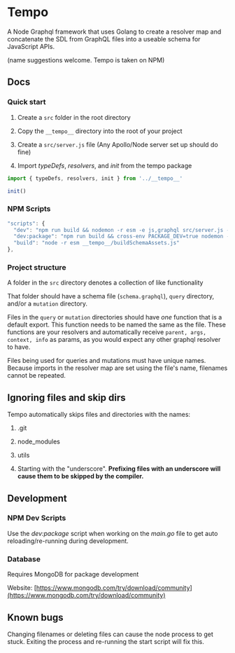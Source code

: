 # Tempo

A Node Graphql framework that uses Golang to create a resolver map and concatenate the SDL from GraphQL files into a useable schema for JavaScript APIs.

(name suggestions welcome. Tempo is taken on NPM)

## Docs

### Quick start

1. Create a `src` folder in the root directory

1. Copy the `__tempo__` directory into the root of your project

1. Create a `src/server.js` file (Any Apollo/Node server set up should do fine)

1. Import _typeDefs_, _resolvers_, and _init_ from the tempo package

```js
import { typeDefs, resolvers, init } from '../__tempo__'

init()
```

### NPM Scripts

```js
"scripts": {
  "dev": "npm run build && nodemon -r esm -e js,graphql src/server.js --ignore __tempo__",
  "dev:package": "npm run build && cross-env PACKAGE_DEV=true nodemon -r esm -e js,graphql src/server.js --ignore __tempo__",
  "build": "node -r esm __tempo__/buildSchemaAssets.js"
},
```

### Project structure

A folder in the `src` directory denotes a collection of like functionality

That folder should have a schema file (`schema.graphql`), `query` directory, and/or a `mutation` directory.

Files in the `query` or `mutation` directories should have _one_ function that is a default export. This function needs to be named the same as the file. These functions are your resolvers and automatically receive `parent, args, context, info` as params, as you would expect any other graphql resolver to have.

Files being used for queries and mutations must have unique names. Because imports in the resolver map are set using the file's name, filenames cannot be repeated.

## Ignoring files and skip dirs

Tempo automatically skips files and directories with the names:

1. .git

1. node_modules

1. utils

1. Starting with the "underscore". **Prefixing files with an underscore will cause them to be skipped by the compiler.**

## Development

### NPM Dev Scripts

Use the _dev:package_ script when working on the _main.go_ file to get auto reloading/re-running during development.

### Database

Requires MongoDB for package development

Website: [https://www.mongodb.com/try/download/community](https://www.mongodb.com/try/download/community)

## Known bugs

Changing filenames or deleting files can cause the node process to get stuck. Exiting the process and re-running the start script will fix this.
